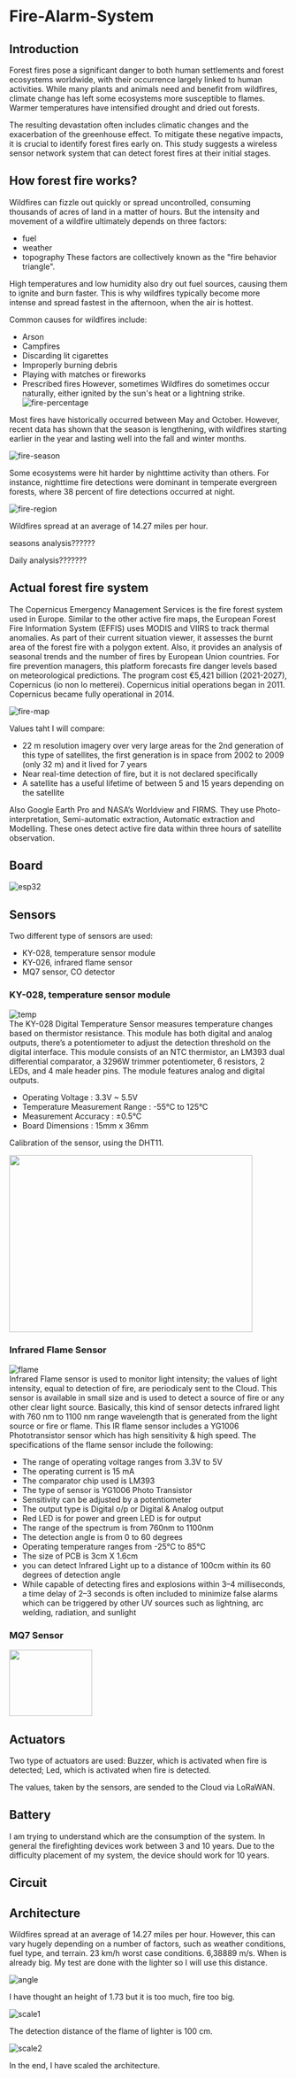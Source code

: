 # Fire-Alarm-System

## Introduction
Forest fires pose a significant danger to both human settlements and forest ecosystems worldwide, with their occurrence largely linked to human activities. While many plants and animals need and benefit from wildfires, climate change has left some ecosystems more susceptible to flames. Warmer temperatures have intensified drought and dried out forests.

The resulting devastation often includes climatic changes and the exacerbation of the greenhouse effect. To mitigate these negative impacts, it is crucial to identify forest fires early on. This study suggests a wireless sensor network system that can detect forest fires at their initial stages.

## How forest fire works?
Wildfires can fizzle out quickly or spread uncontrolled, consuming thousands of acres of land in a matter of hours. But the intensity and movement of a wildfire ultimately depends on three factors:
* fuel
* weather
* topography
These factors are collectively known as the "fire behavior triangle".

High temperatures and low humidity also dry out fuel sources, causing them to ignite and burn faster. This is why wildfires typically become more intense and spread fastest in the afternoon, when the air is hottest.

Common causes for wildfires include:
* Arson
* Campfires 
* Discarding lit cigarettes
* Improperly burning debris
* Playing with matches or fireworks
* Prescribed fires
However, sometimes Wildfires do sometimes occur naturally, either ignited by the sun's heat or a lightning strike.
![fire-percentage](https://github.com/RicGobs/Fire-Alarm-System/blob/main/images/fire-percentage.png) 

Most fires have historically occurred between May and October. However, recent data has shown that the season is lengthening, with wildfires starting earlier in the year and lasting well into the fall and winter months.

![fire-season](https://github.com/RicGobs/Fire-Alarm-System/blob/main/images/fire-season.png) <br>

Some ecosystems were hit harder by nighttime activity than others. For instance, nighttime fire detections were dominant in temperate evergreen forests, where 38 percent of fire detections occurred at night.

![fire-region](https://github.com/RicGobs/Fire-Alarm-System/blob/main/images/fire-region.jpeg) <br>

Wildfires spread at an average of 14.27 miles per hour.

seasons analysis??????

Daily analysis???????

## Actual forest fire system
The Copernicus Emergency Management Services is the fire forest system used in Europe. Similar to the other active fire maps, the European Forest Fire Information System (EFFIS) uses MODIS and VIIRS to track thermal anomalies. As part of their current situation viewer, it assesses the burnt area of the forest fire with a polygon extent. Also, it provides an analysis of seasonal trends and the number of fires by European Union countries. For fire prevention managers, this platform forecasts fire danger levels based on meteorological predictions. The program cost €5,421 billion (2021-2027), Copernicus (io non lo metterei). Copernicus initial operations began in 2011. Copernicus became fully operational in 2014.  

![fire-map](https://github.com/RicGobs/Fire-Alarm-System/blob/main/images/fire-map.png) <br>

Values taht I will compare:
* 22 m resolution imagery over very large areas for the 2nd generation of this type of satellites, the first generation is in space from 2002 to 2009 (only 32 m) and it lived for 7 years
* Near real-time detection of fire, but it is not declared specifically
* A satellite has a useful lifetime of between 5 and 15 years depending on the satellite

Also Google Earth Pro and NASA’s Worldview and FIRMS.
They use Photo-interpretation, Semi-automatic extraction, Automatic extraction and Modelling.
These ones detect active fire data within three hours of satellite observation.

## Board

![esp32](https://github.com/RicGobs/Fire-Alarm-System/blob/main/images/esp32.png) <br>

## Sensors
Two different type of sensors are used:
* KY-028, temperature sensor module
* KY-026, infrared flame sensor
* MQ7 sensor, CO detector

### KY-028, temperature sensor module
![temp](https://github.com/RicGobs/Fire-Alarm-System/blob/main/images/temp.jpeg) <br>
The KY-028 Digital Temperature Sensor measures temperature changes based on thermistor resistance. This module has both digital and analog outputs, there’s a potentiometer to adjust the detection threshold on the digital interface.
This module consists of an NTC thermistor, an LM393 dual differential comparator, a 3296W trimmer potentiometer, 6 resistors, 2 LEDs, and 4 male header pins. The module features analog and digital outputs.
* Operating Voltage :	3.3V ~ 5.5V
* Temperature Measurement Range :	-55°C to 125°C
* Measurement Accuracy :	±0.5°C
* Board Dimensions : 15mm x 36mm

Calibration of the sensor, using the DHT11.

<img src="https://github.com/RicGobs/Fire-Alarm-System/blob/main/images/dht11-temp.png" width="440" height="320"> <br>

### Infrared Flame Sensor

![flame](https://github.com/RicGobs/Fire-Alarm-System/blob/main/images/flame.jpeg) <br>
Infrared Flame sensor is used to monitor light intensity; the values of light intensity, equal to detection of fire, are periodicaly sent to the Cloud.
This sensor is available in small size and is used to detect a source of fire or any other clear light source. Basically, this kind of sensor detects infrared light with 760 nm to 1100 nm range wavelength that is generated from the light source or fire or flame. This IR flame sensor includes a YG1006 Phototransistor sensor which has high sensitivity & high speed.
The specifications of the flame sensor include the following:
* The range of operating voltage ranges from 3.3V to 5V
* The operating current is 15 mA
* The comparator chip used is LM393
* The type of sensor is YG1006 Photo Transistor
* Sensitivity can be adjusted by a potentiometer
* The output type is Digital o/p or Digital & Analog output
* Red LED is for power and green LED is for output
* The range of the spectrum is from 760nm to 1100nm
* The detection angle is from 0 to 60 degrees
* Operating temperature ranges from -25℃ to 85℃
* The size of PCB is 3cm X 1.6cm
* you can detect Infrared Light up to a distance of 100cm within its 60 degrees of detection angle
* While capable of detecting fires and explosions within 3–4 milliseconds, a time delay of 2–3 seconds is often included to minimize false alarms which can be triggered by other UV sources such as lightning, arc welding, radiation, and sunlight

### MQ7 Sensor
<img src="https://github.com/RicGobs/Fire-Alarm-System/blob/main/images/mq7.jpg" width="150" height="120"> <br>

## Actuators
Two type of actuators are used:
Buzzer, which is activated when fire is detected;
Led, which is activated when fire is detected.

The values, taken by the sensors, are sended to the Cloud via LoRaWAN.

## Battery
I am trying to understand which are the consumption of the system. In general the firefighting devices work between 3 and 10 years. Due to the difficulty placement of my system, the device should work for 10 years.

## Circuit

## Architecture
Wildfires spread at an average of 14.27 miles per hour. However, this can vary hugely depending on a number of factors, such as weather conditions, fuel type, and terrain.
23 km/h worst case conditions. 6,38889 m/s. When is already big.
My test are done with the lighter so I will use this distance.

![angle](https://github.com/RicGobs/Fire-Alarm-System/blob/main/images/angle.png)

I have thought an height of 1.73 but it is too much, fire too big.

![scale1](https://github.com/RicGobs/Fire-Alarm-System/blob/main/images/scale1.png)

The detection distance of the flame of lighter is 100 cm.

![scale2](https://github.com/RicGobs/Fire-Alarm-System/blob/main/images/scale2.png)

In the end, I have scaled the architecture.


